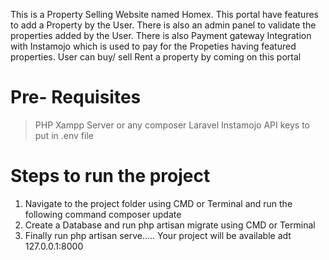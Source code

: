 This is a Property Selling Website named Homex.
    This portal have features to add a Property by the User.
    There is also an admin panel to validate the properties added by the User.
    There is also Payment gateway Integration with Instamojo which is used to pay for the Propeties having featured properties.
    User can buy/ sell Rent a property by coming on this portal
    
# Pre- Requisites
 > PHP
 > Xampp Server or any
 > composer
 > Laravel
 > Instamojo API keys to put in .env file
 
# Steps to run the project
  1. Navigate to the project folder using CMD or Terminal and run the following command composer update
  2. Create a Database and run php artisan migrate using CMD or Terminal
  3. Finally run php artisan serve..... Your project will be available adt 127.0.0.1:8000
